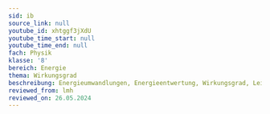 ```yaml
---
sid: ib
source_link: null
youtube_id: xhtggf3jXdU
youtube_time_start: null
youtube_time_end: null
fach: Physik
klasse: '8'
bereich: Energie
thema: Wirkungsgrad
beschreibung: Energieumwandlungen, Energieentwertung, Wirkungsgrad, Leistung
reviewed_from: lmh
reviewed_on: 26.05.2024
---
```

